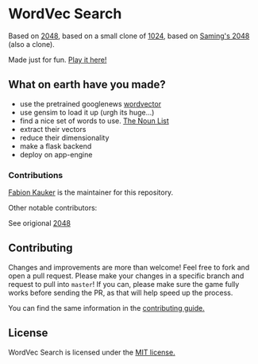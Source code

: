 # WordVec Search
Based on [2048](http://git.io/2048),
based on a small clone of [1024](https://play.google.com/store/apps/details?id=com.veewo.a1024), based on [Saming's 2048](http://saming.fr/p/2048/) (also a clone).

Made just for fun. [Play it here!](www.machineslearning.xyz)

## What on earth have you made?

- use the pretrained googlenews [wordvector](https://drive.google.com/file/d/0B7XkCwpI5KDYNlNUTTlSS21pQmM/edit?usp=sharing)
- use gensim to load it up (urgh its huge...)
- find a nice set of words to use. [The Noun List](http://www.desiquintans.com/nounlist)
- extract their vectors
- reduce their dimensionality
- make a flask backend
- deploy on app-engine

### Contributions

[Fabion Kauker](https://github.com/fhk/) is the maintainer for this repository.

Other notable contributors:

See origional [2048](https://github.com/gabrielecirulli/2048)

## Contributing
Changes and improvements are more than welcome! Feel free to fork and open a pull request. Please make your changes in a specific branch and request to pull into `master`! If you can, please make sure the game fully works before sending the PR, as that will help speed up the process.

You can find the same information in the [contributing guide.](https://github.com/fhk/2048/blob/master/CONTRIBUTING.md)

## License
WordVec Search is licensed under the [MIT license.](https://github.com/fhk/2048/blob/master/LICENSE.txt)

